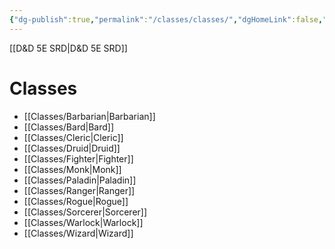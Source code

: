 ```yaml
---
{"dg-publish":true,"permalink":"/classes/classes/","dgHomeLink":false,"dgPassFrontmatter":true}
---
```


[[D&D 5E SRD|D&D 5E SRD]]
# Classes
- [[Classes/Barbarian|Barbarian]]
- [[Classes/Bard|Bard]]
- [[Classes/Cleric|Cleric]]
- [[Classes/Druid|Druid]]
- [[Classes/Fighter|Fighter]]
- [[Classes/Monk|Monk]]
- [[Classes/Paladin|Paladin]]
- [[Classes/Ranger|Ranger]]
- [[Classes/Rogue|Rogue]]
- [[Classes/Sorcerer|Sorcerer]]
- [[Classes/Warlock|Warlock]]
- [[Classes/Wizard|Wizard]]
